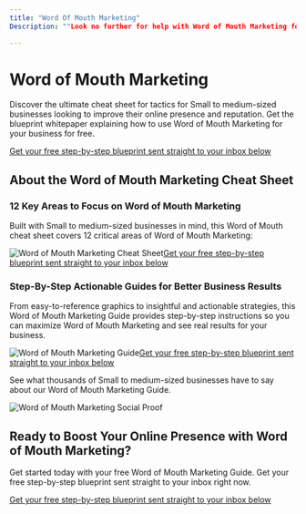```yaml
---
title: "Word Of Mouth Marketing"
Description: ""Look no further for help with Word of Mouth Marketing for small to medium sized businesses! Improve your online presence and reputation with our simple, effective strategies.""

---
```


<h1>Word of Mouth Marketing</h1><p>Discover the ultimate cheat sheet for tactics for Small to medium-sized businesses looking to improve their online presence and reputation. Get the blueprint whitepaper explaining how to use Word of Mouth Marketing for your business for free.</p><a href="report.pdf" class="btn btn-primary">Get your free step-by-step blueprint sent straight to your inbox below</a><h2>About the Word of Mouth Marketing Cheat Sheet</h2><h3>12 Key Areas to Focus on Word of Mouth Marketing</h3><p>Built with Small to medium-sized businesses in mind, this Word of Mouth cheat sheet covers 12 critical areas of Word of Mouth Marketing:</p><img src="word-of-mouth.jpg" alt="Word of Mouth Marketing Cheat Sheet"><a href="/report.pdf">Get your free step-by-step blueprint sent straight to your inbox below</a><h3>Step-By-Step Actionable Guides for Better Business Results</h3> <p>From easy-to-reference graphics to insightful and actionable strategies, this Word of Mouth Marketing Guide provides step-by-step instructions so you can maximize Word of Mouth Marketing and see real results for your business.</p><img src="word-of-mouth-guide.jpg" alt="Word of Mouth Marketing Guide"><a href="/report.pdf">Get your free step-by-step blueprint sent straight to your inbox below</a><p>See what thousands of Small to medium-sized businesses have to say about our Word of Mouth Marketing Guide.</p><img src="word-of-mouth-social-proof.jpg" alt="Word of Mouth Marketing Social Proof"><h2>Ready to Boost Your Online Presence with Word of Mouth Marketing?</h2><p>Get started today with your free Word of Mouth Marketing Guide. Get your free step-by-step blueprint sent straight to your inbox right now.</p><a href="/report.pdf" class="btn btn-primary">Get your free step-by-step blueprint sent straight to your inbox below</a>